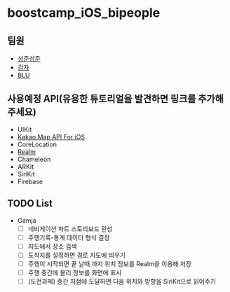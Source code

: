 # boostcamp_iOS_bipeople

## 팀원
* [성준성준](https://github.com/smart23033)
* [감자](https://github.com/sikurity)
* [BLU](https://github.com/chojunyng)

## 사용예정 API(유용한 튜토리얼을 발견하면 링크를 추가해주세요)
 - UIKit
 - [Kakao Map API For iOS](http://amanida.kr/ios-daum-mobile-map-swift)
 - CoreLocation
 - [Realm](https://hanjungv.github.io/2017-02-08-2_Swift_RealmTodo1/)
 - Chameleon
 - ARKit
 - SiriKit
 - Firebase

## TODO List
  * Gamja
    - [ ] 네비게이션 파트 스토리보드 완성
    - [ ] 주행기록-통계 데이터 형식 결정
    - [ ] 지도에서 장소 검색
    - [ ] 도착지를 설정하면 경로 지도에 띄우기
    - [ ] 주행이 시작되면 끝 날때 까지 위치 정보를 Realm을 이용해 저장
    - [ ] 주행 중간에 물리 정보를 화면에 표시
    - [ ] (도전과제) 중간 지점에 도달하면 다음 위치와 방향을 SiriKit으로 읽어주기
